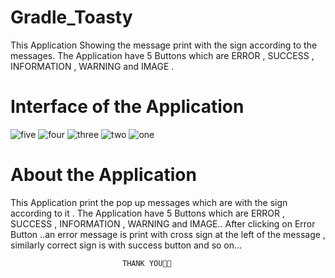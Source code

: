 # Gradle_Toasty

This Application Showing the message print with the sign according to the messages. 
The Application have 5 Buttons which are ERROR , SUCCESS , INFORMATION , WARNING and IMAGE .

# Interface of the Application

![five](https://user-images.githubusercontent.com/117963273/230735587-137b1435-6c9b-470d-ba9d-10e4e9b9b558.jpg)
![four](https://user-images.githubusercontent.com/117963273/230735589-721b53df-22fb-475e-98a4-105cae918661.jpg)
![three](https://user-images.githubusercontent.com/117963273/230735591-2389e8a8-947c-4189-8be4-fc080645cd14.jpg)
![two](https://user-images.githubusercontent.com/117963273/230735596-1283375e-44ce-441c-99ef-1b51da06441f.jpg)
![one](https://user-images.githubusercontent.com/117963273/230735601-ecfbd87a-7213-42ec-aced-18bf3f832933.jpg)


# About the Application 

This Application print the pop up messages which are with the sign according to it .
The Application have 5 Buttons which are ERROR , SUCCESS , INFORMATION , WARNING and IMAGE..
After clicking on Error Button ..an error message is print with cross sign at the left of the message , similarly correct sign is with success button 
and so on...


                             THANK YOU🫶💕
